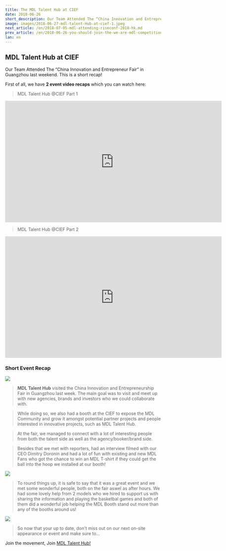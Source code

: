 ```yaml
---
title: The MDL Talent Hub at CIEF
date: 2018-06-26
short_description: Our Team Attended The “China Innovation and Entrepreneur Fair” in Guangzhou last weekend. This is a short recap!
image: images/2018-06-27-mdl-talent-Hub-at-cief-1.jpeg
next_article: /en/2018-07-05-mdl-attending-riseconf-2018-hk.md
prev_article: /en/2018-06-26-you-should-join-the-we-are-mdl-competition
lan: en
---
```


## MDL Talent Hub at CIEF


Our Team Attended The “China Innovation and Entrepreneur Fair” in Guangzhou last weekend. This is a short recap!

First of all, we have **2 event video recaps** which you can watch here:

>MDL Talent Hub @CIEF Part 1

<iframe width="700" height="393" src="https://www.youtube.com/embed/GioGHJLpEKE" frameborder="0" allow="autoplay; encrypted-media" allowfullscreen></iframe>

>MDL Talent Hub @CIEF Part 2

<iframe width="700" height="393" src="https://www.youtube.com/embed/m2R-B6yroD0" frameborder="0" allow="autoplay; encrypted-media" allowfullscreen></iframe>


###   Short Event Recap

![](/images/2018-06-27-mdl-talent-Hub-at-cief-1.jpeg)

>**MDL Talent Hub** visited the China Innovation and Entrepreneurship Fair in Guangzhou last week. The main goal was to visit and meet up with new agencies, brands and investors who we could collaborate with.

>While doing so, we also had a booth at the CIEF to expose the MDL Community and grow it amongst potential partner projects and people interested in innovative projects, such as MDL Talent Hub.

>At the fair, we managed to connect with a lot of interesting people from both the talent side as well as the agency/booker/brand side.

>Besides that we met with reporters, had an interview filmed with our CEO Dimitry Doronin and had a lot of fun with existing and new MDL Fans who got the chance to win an MDL T-shirt if they could get the ball into the hoop we installed at our booth!


![](/images/2018-06-27-mdl-talent-Hub-at-cief-2.jpeg)


>To round things up, it is safe to say that it was a great event and we met some wonderful people, both on the fair aswel as after hours. We had some lovely help from 2 models who we hired to support us with sharing the information and playing the basketbal games and both of them did a wonderful job helping the MDL Booth stand out more than any of the booths around us!

![](/images/2018-06-27-mdl-talent-Hub-at-cief-3.jpeg)

>So now that your up to date, don't miss out on our next on-site appearance or event and make sure to…

Join the movement, Join [MDL Talent Hub!](https://www.mdl.life/)